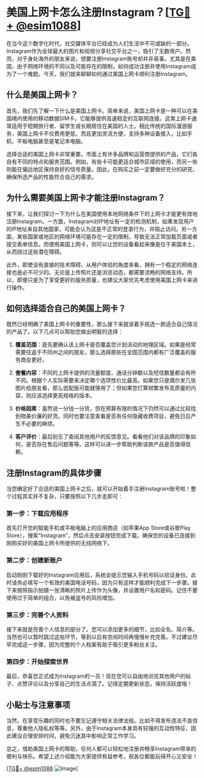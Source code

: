 # 美国上网卡怎么注册Instagram？[[TG💪+ @esim1088](https://t.me/s/esim1088)]

在当今这个数字化时代，社交媒体平台已经成为人们生活中不可或缺的一部分。Instagram作为全球最大的图片和视频分享社交平台之一，吸引了无数用户。然而，对于身处海外的朋友来说，想要注册Instagram账号却并非易事。尤其是在美国，由于网络环境的不同以及可能存在的限制，如何成功注册并使用Instagram成为了一个难题。今天，我们就来聊聊如何通过美国上网卡顺利注册Instagram。

## 什么是美国上网卡？

首先，我们先了解一下什么是美国上网卡。简单来说，美国上网卡是一种可以在美国境内使用的移动数据SIM卡，它能够提供高速稳定的互联网连接。这类上网卡通常适用于短期旅行者、留学生或长期居住在美国的人士。相比传统的国际漫游服务，美国上网卡不仅费用更低，而且更加灵活方便，支持多种设备接入，比如手机、平板电脑甚至是笔记本电脑。

选择合适的美国上网卡非常重要。市面上有许多品牌和运营商提供的产品，它们各自有不同的特点和服务范围。例如，有些卡可能更适合城市区域的使用，而另一些则能在偏远地区保持良好的信号质量。因此，在购买之前一定要做好充分的研究，确保所选产品的性能符合自己的需求。

## 为什么需要美国上网卡才能注册Instagram？

接下来，让我们探讨一下为什么在美国使用本地网络条件下的上网卡才能更有效地注册Instagram。一方面，Instagram对IP地址有一定的检测机制，如果发现用户的IP地址来自其他国家，可能会认为这是不正常的登录行为，并阻止访问。另一方面，某些国家或地区的网络环境可能存在一定的限制，导致无法正常加载页面或者提交表单信息。而使用美国上网卡，则可以让您的设备看起来像是位于美国本土，从而绕过这些潜在障碍。

此外，即使没有直接的技术障碍，从用户体验的角度来看，拥有一个稳定的网络连接也是必不可少的。无论是上传照片还是浏览动态，都需要流畅的网络支持。所以，即便只是为了享受更好的服务质量，也建议大家优先考虑使用美国上网卡来进行操作。

## 如何选择适合自己的美国上网卡？

既然已经明确了美国上网卡的重要性，那么接下来就该着手挑选一款适合自己情况的产品了。以下几点可以帮助您做出明智的选择：

1. **覆盖范围**：首先要确认该上网卡是否覆盖您计划活动的地理区域。如果是经常需要往返于不同州之间的朋友，那么选择那些在全国范围内都有广泛覆盖的服务商会更好。
   
2. **套餐内容**：不同的上网卡提供的流量额度、通话分钟数以及短信数量都会有所不同。根据个人实际需要来决定哪个选项性价比最高。如果您只是偶尔发几张图片给朋友看，那么低配版可能就够用了；但如果您打算频繁发布高质量的内容，则应该选择更高规格的版本。

3. **价格因素**：虽然说一分钱一分货，但在预算有限的情况下仍然可以通过比较找到物美价廉的好货。同时也要注意查看是否有任何隐藏收费项目，避免日后产生不必要的麻烦。

4. **客户评价**：最后别忘了查阅其他用户的反馈意见。看看他们对该品牌的印象如何，是否存在售后问题等等。这样可以进一步帮助判断该款产品是否值得信赖。

## 注册Instagram的具体步骤

当您确定好了合适的美国上网卡之后，就可以开始着手注册Instagram账号啦！整个过程其实并不复杂，只要按照以下几步走即可：

### 第一步：下载应用程序
首先打开您的智能手机或平板电脑上的应用商店（如苹果App Store或谷歌Play Store），搜索“Instagram”，然后点击安装按钮完成下载。确保您的设备已连接到刚购买好的美国上网卡所提供的无线网络下。

### 第二步：创建新账户
启动刚刚下载好的Instagram应用后，系统会提示您输入手机号码以验证身份。此时请务必填写一个有效的美国电话号码，因为只有这样才能顺利完成下一步骤。接下来按照指示拍摄一张清晰的照片上传作为头像，并设置用户名和密码。记住不要使用过于简单的组合，以免被盗号的风险增加。

### 第三步：完善个人资料
接下来就是完善个人信息的部分了。您可以添加更多的细节，比如全名、简介等。当然也可以暂时跳过这些环节，等到以后有空闲时间再慢慢补充完善。不过建议尽早完成这一步骤，因为完整的个人档案有助于吸引更多粉丝关注。

### 第四步：开始探索世界
最后，恭喜您正式成为Instagram的一员！现在您可以自由地浏览其他用户的帖子、点赞评论以及分享自己的生活点滴了。记得定期更新状态，保持活跃度哦！

## 小贴士与注意事项

当然，在享受乐趣的同时也不要忘记遵守相关法律法规。比如不得发布违法不良信息，尊重他人隐私权等等。另外，由于Instagram本身具有较强的互动性特征，因此建议合理安排时间，避免沉迷其中影响正常工作学习。

总之，借助美国上网卡的帮助，任何人都可以轻松地注册并畅享Instagram带来的便利与快乐。希望上述介绍能为大家提供有益参考，祝各位都能玩得开心又安全！

[[TG💪+ @esim1088](https://t.me/s/esim1088) ![Image](https://i.postimg.cc/4NQfJmqS/Snipaste-2025-05-13-00-14-12.png)]